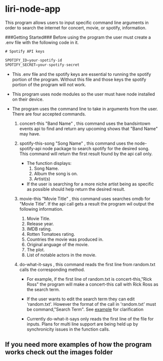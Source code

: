 # liri-node-app
This program allows users to input specific command line arguments in order to search the internet for concert, movie, or spotify, information.

###Getting Started###
Before using the program the user must create a .env file with the following code in it.

```js
# Spotify API keys

SPOTIFY_ID=your-spotify-id
SPOTIFY_SECRET=your-spotify-secret

```
* This .env file and the spotify keys are essential to running the spotify portion of the program. Without this file and those keys the spotify portion of the program will not work.

* This program uses node modules so the user must have node installed on their device.


* The program uses the command line to take in arguments from the user. There are four accepted commands. 

    1. concert-this "Band Name" , this command uses the bandsintown events api to find and return any upcoming shows that "Band Name" may have.

    1. spotify-this-song "Song Name" , this command uses the node-spotify-api node package to search spotify for the desired song. This command will return the first result found by the api call only. 
        * The function displays:
            1. Song Name.
            2. Album the song is on.
            3. Artist(s)
        * If the user is searching for a more niche artist being as specific as possible should help return the desired result. 

    1. movie-this "Movie Title" , this command uses searches omdb for "Movie Title". If the api call gets a result the program wil output the following information.
        1. Movie Title.
        1. Release year.
        1. IMDB rating.
        1. Rotten Tomatoes rating.
        1. Countries the movie was produced in.
        1. Original anguage of the movie.
        1. The plot.
        1. List of notable actors in the movie.
    
    1. do-what-it-says , this command reads the first line from random.txt calls the corresponding method. 
        * For example, if the first line of random.txt is concert-this,"Rick Ross" the program will make a concert-this call with Rick Ross as the search term.

        * If the user wants to edit the search term they can edit 'random.txt'. However the format of the call in 'random.txt' must be command,"Search Term". See [example](./images/do-what-it-says-random-formatting.png) for clarification
        
        * Currently do-what-it-says only reads the first line of the file for inputs. Plans for multi line support are being held up by synchronicity issues in the function calls.
## If you need more examples of how the program works check out the images folder ##